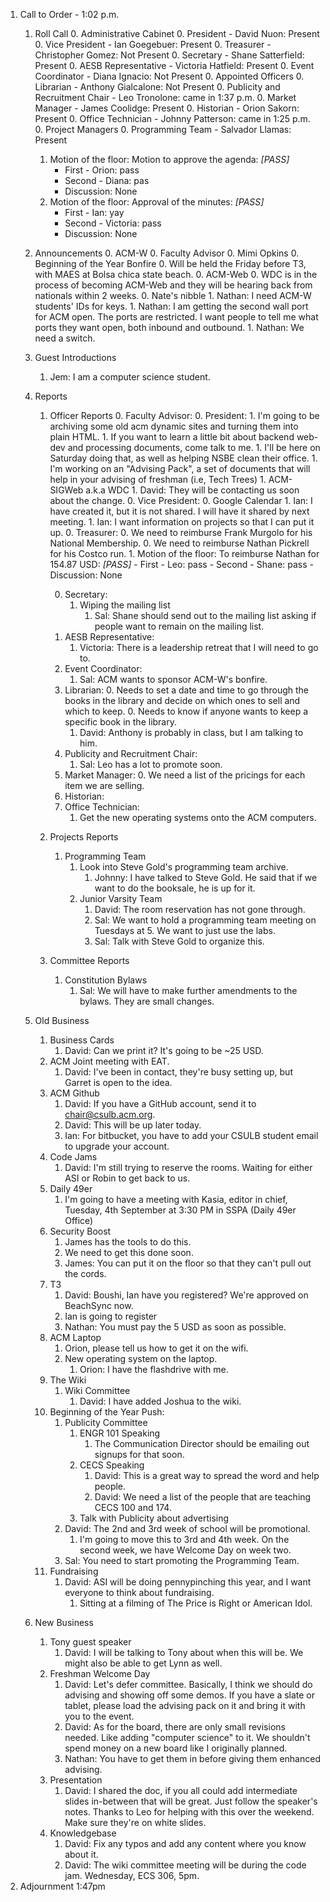 1. Call to Order - 1:02 p.m.
	1. Roll Call
		0. Administrative Cabinet
	        0. President - David Nuon: Present
	        0. Vice President - Ian Goegebuer: Present 
	        0. Treasurer - Christopher Gomez: Not Present
	        0. Secretary - Shane Satterfield: Present
	        0. AESB Representative - Victoria Hatfield: Present
	        0. Event Coordinator - Diana Ignacio: Not Present
		0. Appointed Officers
	        0. Librarian - Anthony Gialcalone: Not Present
	        0. Publicity and Recruitment Chair - Leo Tronolone: came in 1:37 p.m.
	        0. Market Manager - James Coolidge: Present
	        0. Historian - Orion Sakorn: Present
	        0. Office Technician - Johnny Patterson: came in 1:25 p.m.
	    0. Project Managers
	    	0. Programming Team - Salvador Llamas: Present
	    1. Motion of the floor: Motion to approve the agenda: *[PASS]*
	    	- First - Orion: pass
	    	- Second - Diana: pas
	    	- Discussion: None
	    1. Motion of the floor: Approval of the minutes: *[PASS]*
	    	- First - Ian: yay
	    	- Second - Victoria: pass
	    	- Discussion: None
	 
	    
	1. Announcements
		0. ACM-W
			0. Faculty Advisor
				0. Mimi Opkins
			0. Beginning of the Year Bonfire
				0. Will be held the Friday before T3, with MAES at Bolsa chica state beach.
		0. ACM-Web
			0. WDC is in the process of becoming ACM-Web and they will be hearing back from nationals within 2 weeks.
		0. Nate's nibble
			1. Nathan: I need ACM-W students' IDs for keys.
			1. Nathan: I am getting the second wall port for ACM open. The ports are restricted. I want people to tell me what ports they want open, both inbound and outbound.
			1. Nathan: We need a switch.
	1. Guest Introductions
		1. Jem: I am a computer science student.
	1. Reports
		1. Officer Reports
			0. Faculty Advisor:
	        0. President:
	        	1. I'm going to be archiving some old acm dynamic sites and turning them into plain HTML. 
	        		1. If you want to learn a little bit about backend web-dev and processing documents, come talk to me.
	        		1. I'll be here on Saturday doing that, as well as helping NSBE clean their office.
	        	1. I'm working on an "Advising Pack", a set of documents that will help in your advising of freshman (i.e, Tech Trees)
	        	1. ACM-SIGWeb a.k.a WDC
	        		1. David: They will be contacting us soon about the change.
	        0. Vice President:
	        	0. Google Calendar
	        		1. Ian: I have created it, but it is not shared. I will have it shared by next meeting.
	        		1. Ian: I want information on projects so that I can put it up.
	        0. Treasurer:
	        	0. We need to reimburse Frank Murgolo for his National Membership.
	        	0. We need to reimburse Nathan Pickrell for his Costco run.
	        	1. Motion of the floor: To reimburse Nathan for 154.87 USD: *[PASS]*
	        		- First - Leo: pass
	        		- Second - Shane: pass
	        		- Discussion: None
	        	
	        0. Secretary:
	        	1. Wiping the mailing list
	        		1. Sal: Shane should send out to the mailing list asking if people want to remain on the mailing list.
	        0. AESB Representative:
	        	1. Victoria: There is a leadership retreat that I will need to go to.
	        0. Event Coordinator:
	        	1. Sal: ACM wants to sponsor ACM-W's bonfire.
	        0. Librarian:
	        	0. Needs to set a date and time to go through the books in the library and decide on which ones to sell and which to keep.
	        	0. Needs to know if anyone wants to keep a specific book in the library.
	        	1. David: Anthony is probably in class, but I am talking to him.
	        0. Publicity and Recruitment Chair:
	        	1. Sal: Leo has a lot to promote soon.
	        0. Market Manager:
	        	0. We need a list of the pricings for each item we are selling.
	        0. Historian:
	        0. Office Technician:
	        	1. Get the new operating systems onto the ACM computers.
		1. Projects Reports
			1. Programming Team
				1. Look into Steve Gold's programming team archive.
					1. Johnny: I have talked to Steve Gold. He said that if we want to do the booksale, he is up for it.
				1. Junior Varsity Team
					1. David: The room reservation has not gone through.
					1. Sal: We want to hold a programming team meeting on Tuesdays at 5. We want to just use the labs.
					1. Sal: Talk with Steve Gold to organize this.
		1. Committee Reports
			1. Constitution Bylaws
				1. Sal: We will have to make further amendments to the bylaws. They are small changes.
	1. Old Business
		1. Business Cards
			1. David: Can we print it? It's going to be ~25 USD.
		1. ACM Joint meeting with EAT.
			1. David: I've been in contact, they're busy setting up, but Garret is open to the idea.
		1. ACM Github
			1. David: If you have a GitHub account, send it to chair@csulb.acm.org.
			1. David: This will be up later today.
			1. Ian: For bitbucket, you have to add your CSULB student email to upgrade your account.
		1. Code Jams 
			1. David: I'm still trying to reserve the rooms. Waiting for either ASI or Robin to get back to us.
		1. Daily 49er
			1. I'm going to have a meeting with Kasia, editor in chief, Tuesday, 4th September at 3:30 PM in SSPA (Daily 49er Office)
		1. Security Boost
			1. James has the tools to do this.
			1. We need to get this done soon.
			1. James: You can put it on the floor so that they can't pull out the cords.
		1. T3
			1. David: Boushi, Ian have you registered? We're approved on BeachSync now.
			1. Ian is going to register
			1. Nathan: You must pay the 5 USD as soon as possible.
		1. ACM Laptop
			1. Orion, please tell us how to get it on the wifi.
			1. New operating system on the laptop.
				1. Orion: I have the flashdrive with me.
		1. The Wiki
			1. Wiki Committee
				1. David: I have added Joshua to the wiki.
		1. Beginning of the Year Push:
			1. Publicity Committee
				1. ENGR 101 Speaking
					1. The Communication Director should be emailing out signups for that soon.
				1. CECS Speaking
					1. David: This is a great way to spread the word and help people.
					1. David: We need a list of the people that are teaching CECS 100 and 174.
				1. Talk with Publicity about advertising
			1. David: The 2nd and 3rd week of school will be promotional.
				1. I'm going to move this to 3rd and 4th week. On the second week, we have Welcome Day on week two.
			1. Sal: You need to start promoting the Programming Team.
		1. Fundraising
			1. David: ASI will be doing pennypinching this year, and I want everyone to think about fundraising.
				1. Sitting at a filming of The Price is Right or American Idol.
	1. New Business
		1. Tony guest speaker
			1. David: I will be talking to Tony about when this will be. We might also be able to get Lynn as well.
		1. Freshman Welcome Day
			1. David: Let's defer committee. Basically, I think we should do advising and showing off some demos. If you have a slate or tablet, please load the advising pack on it and bring it with you to the event.
			1. David: As for the board, there are only small revisions needed. Like adding "computer science" to it. We shouldn't spend money on a new board like I originally planned.
			1. Nathan: You have to get them in before giving them enhanced advising.
		1. Presentation
			1. David: I shared the doc, if you all could add intermediate slides in-between that will be great. Just follow the speaker's notes. Thanks to Leo for helping with this over the weekend. Make sure they're on white slides.
		1. Knowledgebase
			1. David: Fix any typos and add any content where you know about it.
			1. David: The wiki committee meeting will be during the code jam. Wednesday, ECS 306, 5pm.
1. Adjournment 1:47pm